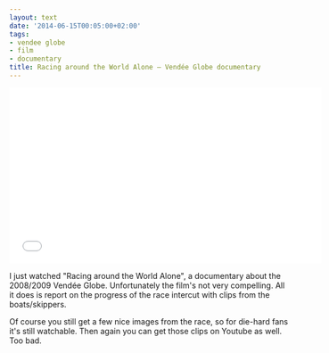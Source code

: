 ```yaml
---
layout: text
date: '2014-06-15T00:05:00+02:00'
tags:
- vendee globe
- film
- documentary
title: Racing around the World Alone – Vendée Globe documentary
---
```

<iframe width="560" height="315" src="//www.youtube.com/embed/B9eaOsFcX4c" frameborder="0" allowfullscreen></iframe>

I just watched "Racing around the World Alone", a documentary about the 2008/2009 Vendée Globe. Unfortunately the film's not very compelling. All it does is report on the progress of the race intercut with clips from the boats/skippers. 

Of course you still get a few nice images from the race, so for die-hard fans it's still watchable. Then again you can get those clips on Youtube as well. Too bad.

